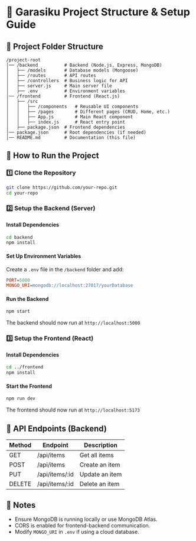 # 📌 Garasiku Project Structure & Setup Guide

## 📂 Project Folder Structure
```
/project-root
│── /backend          # Backend (Node.js, Express, MongoDB)
│   ├── /models       # Database models (Mongoose)
│   ├── /routes       # API routes
│   ├── /controllers  # Business logic for API
│   ├── server.js     # Main server file
│   ├── .env          # Environment variables
│── /frontend         # Frontend (React.js)
│   ├── /src
│   │   ├── /components   # Reusable UI components
│   │   ├── /pages        # Different pages (CRUD, Home, etc.)
│   │   ├── App.js        # Main React component
│   │   ├── index.js      # React entry point
│   ├── package.json  # Frontend dependencies
│── package.json      # Root dependencies (if needed)
│── README.md         # Documentation (this file)
```

## 🚀 How to Run the Project

### 1️⃣ Clone the Repository
```sh
git clone https://github.com/your-repo.git
cd your-repo
```

### 2️⃣ Setup the Backend (Server)

#### Install Dependencies
```sh
cd backend
npm install
```

#### Set Up Environment Variables
Create a `.env` file in the `/backend` folder and add:
```ini
PORT=5000
MONGO_URI=mongodb://localhost:27017/yourDatabase
```

#### Run the Backend
```sh
npm start
```
The backend should now run at `http://localhost:5000`

### 3️⃣ Setup the Frontend (React)

#### Install Dependencies
```sh
cd ../frontend
npm install
```

#### Start the Frontend
```sh
npm run dev
```
The frontend should now run at `http://localhost:5173`

## 📌 API Endpoints (Backend)
| Method  | Endpoint           | Description        |
|---------|--------------------|--------------------|
| GET     | /api/items         | Get all items     |
| POST    | /api/items         | Create an item    |
| PUT     | /api/items/:id     | Update an item    |
| DELETE  | /api/items/:id     | Delete an item    |

## 📌 Notes
- Ensure MongoDB is running locally or use MongoDB Atlas.
- CORS is enabled for frontend-backend communication.
- Modify `MONGO_URI` in `.env` if using a cloud database.


